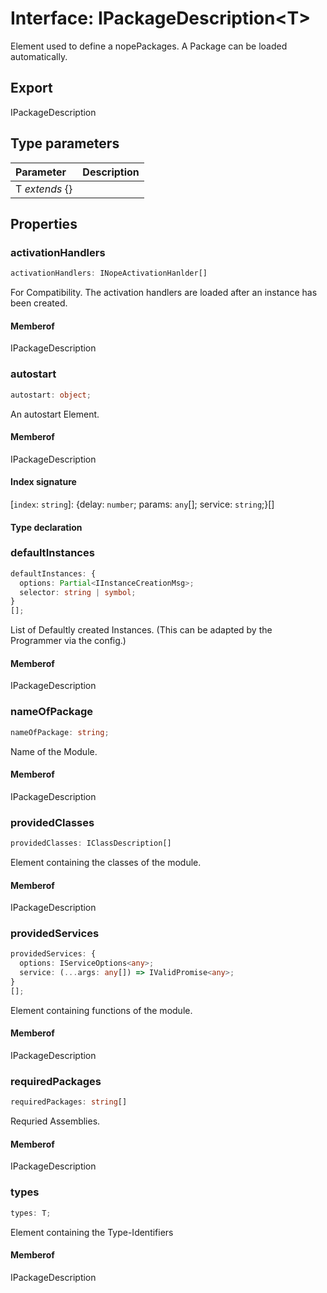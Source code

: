 # Interface: IPackageDescription<T\>

Element used to define a nopePackages.
A Package can be loaded automatically.

## Export

IPackageDescription

## Type parameters

| Parameter       | Description |
| :-------------- | :---------- |
| T _extends_ \{} |             |

## Properties

### activationHandlers

```ts
activationHandlers: INopeActivationHanlder[]
```

For Compatibility. The activation handlers are loaded after
an instance has been created.

#### Memberof

IPackageDescription

### autostart

```ts
autostart: object;
```

An autostart Element.

#### Memberof

IPackageDescription

#### Index signature

\[`index`: `string`\]: \{delay: `number`;
params: `any`[];
service: `string`;}[]

#### Type declaration

### defaultInstances

```ts
defaultInstances: {
  options: Partial<IInstanceCreationMsg>;
  selector: string | symbol;
}
[];
```

List of Defaultly created Instances. (This can be adapted by the Programmer via the config.)

#### Memberof

IPackageDescription

### nameOfPackage

```ts
nameOfPackage: string;
```

Name of the Module.

#### Memberof

IPackageDescription

### providedClasses

```ts
providedClasses: IClassDescription[]
```

Element containing the classes of the module.

#### Memberof

IPackageDescription

### providedServices

```ts
providedServices: {
  options: IServiceOptions<any>;
  service: (...args: any[]) => IValidPromise<any>;
}
[];
```

Element containing functions of the module.

#### Memberof

IPackageDescription

### requiredPackages

```ts
requiredPackages: string[]
```

Requried Assemblies.

#### Memberof

IPackageDescription

### types

```ts
types: T;
```

Element containing the Type-Identifiers

#### Memberof

IPackageDescription
